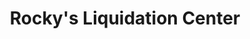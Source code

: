 ---
title: "Rocky's Liquidation Center"
url: /rocky-mountain-house/rockys-liquidation-center/
shop: Kramladen
---